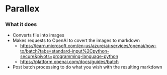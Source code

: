 # Parallex

### What it does
- Converts file into images
- Makes requests to OpenAI to covert the images to markdown
  - https://learn.microsoft.com/en-us/azure/ai-services/openai/how-to/batch?tabs=standard-input%2Cpython-secure&pivots=programming-language-python
  - https://platform.openai.com/docs/guides/batch
- Post batch processing to do what you wish with the resulting markdown

